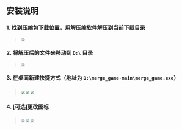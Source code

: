 ## 安装说明

#### 1. 找到压缩包下载位置，用解压缩软件解压到当前下载目录

> <img src="D:\merge_game-main\data\setup\1.png" style="zoom:50%;" /> 

#### 2. 将解压后的文件夹移动到 `D:\` 目录

> <img src="D:\merge_game-main\data\setup\2.png" style="zoom:50%;" /> 

#### 3. 在桌面新建快捷方式（地址为 `D:\merge_game-main\merge_game.exe`）

>  <img src="D:\merge_game-main\data\setup\3.png" style="zoom:50%;" /> <img src="D:\merge_game-main\data\setup\4.png" style="zoom:50%;" /> <img src="D:\merge_game-main\data\setup\5.png" style="zoom:50%;" />

#### 4. [可选]更改图标

> <img src="D:\merge_game-main\data\setup\6.png" style="zoom:50%;" /> <img src="D:\merge_game-main\data\setup\7.png" style="zoom:50%;" /> <img src="D:\merge_game-main\data\setup\8.png" style="zoom:50%;" />